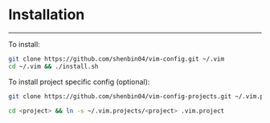 # Installation
--------------

To install:
```sh
git clone https://github.com/shenbin04/vim-config.git ~/.vim
cd ~/.vim && ./install.sh
```

To install project specific config (optional):
```sh
git clone https://github.com/shenbin04/vim-config-projects.git ~/.vim.projects

cd <project> && ln -s ~/.vim.projects/<project> .vim.project
```
